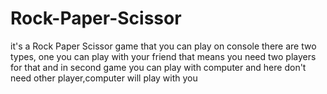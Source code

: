 # Rock-Paper-Scissor
it's a Rock Paper Scissor game that you can play on console
there are two types,
one you can play with your friend that means you need two players for that 
and in second game you can play with computer and here don't need other player,computer will play with you
